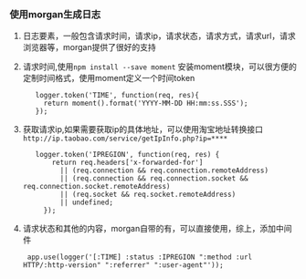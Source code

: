 ### 使用morgan生成日志
1. 日志要素，一般包含请求时间，请求ip，请求状态，请求方式，请求url，请求浏览器等，morgan提供了很好的支持
2. 请求时间,使用`npm install --save moment` 安装moment模块，可以很方便的定制时间格式，使用moment定义一个时间token  


          logger.token('TIME', function(req, res){
            return moment().format('YYYY-MM-DD HH:mm:ss.SSS');
          });


3. 获取请求ip,如果需要获取ip的具体地址，可以使用淘宝地址转换接口`http://ip.taobao.com/service/getIpInfo.php?ip=****`



          logger.token('IPREGION', function(req, res) {
              return req.headers['x-forwarded-for']
                || (req.connection && req.connection.remoteAddress)
                || (req.connection && req.connection.socket && req.connection.socket.remoteAddress)
                || (req.socket && req.socket.remoteAddress)
                || undefined;
            });




4. 请求状态和其他的内容，morgan自带的有，可以直接使用，综上，添加中间件

        app.use(logger('[:TIME] :status :IPREGION ":method :url HTTP/:http-version" ":referrer" ":user-agent"'));
